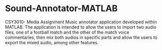 # Sound-Annotator-MATLAB

CSY3010- Media Assignment
Music annotator application developed within MATLAB. The application is intended to allow the users to import two audio files, one of a football match and the other of the match voice commentaries, then mix both audios in specific parts and allow the users to export the mixed audio, among other features.
